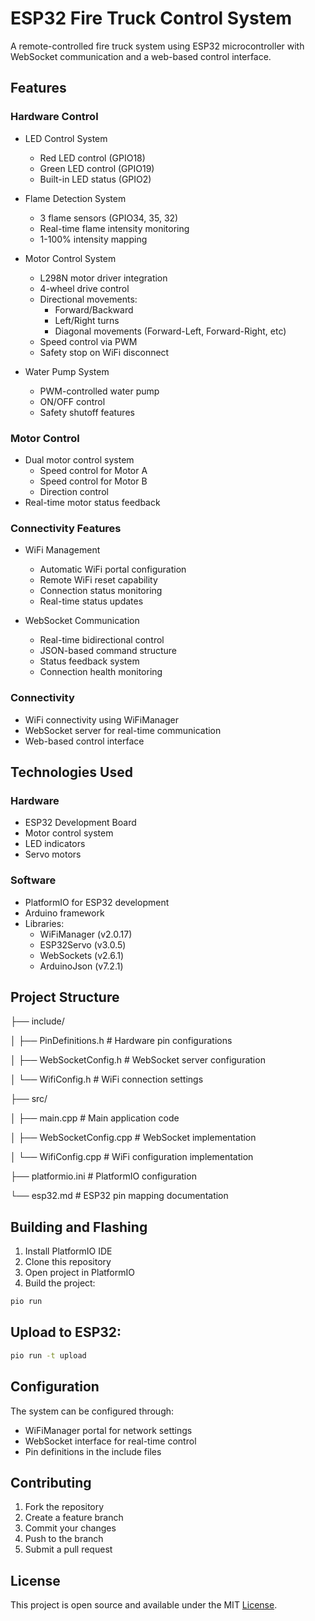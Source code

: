# ESP32 Fire Truck Control System

A remote-controlled fire truck system using ESP32 microcontroller with WebSocket communication and a web-based control
interface.

## Features

### Hardware Control

- LED Control System
    - Red LED control (GPIO18)
    - Green LED control (GPIO19)
    - Built-in LED status (GPIO2)

- Flame Detection System
    - 3 flame sensors (GPIO34, 35, 32)
    - Real-time flame intensity monitoring
    - 1-100% intensity mapping

- Motor Control System
    - L298N motor driver integration
    - 4-wheel drive control
    - Directional movements:
        - Forward/Backward
        - Left/Right turns
        - Diagonal movements (Forward-Left, Forward-Right, etc)
    - Speed control via PWM
    - Safety stop on WiFi disconnect

- Water Pump System
    - PWM-controlled water pump
    - ON/OFF control
    - Safety shutoff features

### Motor Control

- Dual motor control system
    - Speed control for Motor A
    - Speed control for Motor B
    - Direction control
- Real-time motor status feedback

### Connectivity Features

- WiFi Management
    - Automatic WiFi portal configuration
    - Remote WiFi reset capability
    - Connection status monitoring
    - Real-time status updates

- WebSocket Communication
    - Real-time bidirectional control
    - JSON-based command structure
    - Status feedback system
    - Connection health monitoring

### Connectivity

- WiFi connectivity using WiFiManager
- WebSocket server for real-time communication
- Web-based control interface

## Technologies Used

### Hardware

- ESP32 Development Board
- Motor control system
- LED indicators
- Servo motors

### Software

- PlatformIO for ESP32 development
- Arduino framework
- Libraries:
    - WiFiManager (v2.0.17)
    - ESP32Servo (v3.0.5)
    - WebSockets (v2.6.1)
    - ArduinoJson (v7.2.1)

## Project Structure

├── include/

│ ├── PinDefinitions.h # Hardware pin configurations

│ ├── WebSocketConfig.h # WebSocket server
configuration

│ └── WifiConfig.h # WiFi connection settings

├── src/

│ ├── main.cpp # Main application code

│ ├── WebSocketConfig.cpp # WebSocket implementation

│ └── WifiConfig.cpp # WiFi configuration implementation

├── platformio.ini # PlatformIO configuration

└── esp32.md # ESP32 pin mapping documentation

## Building and Flashing

1. Install PlatformIO IDE
2. Clone this repository
3. Open project in PlatformIO
4. Build the project:

```bash
pio run
```

## Upload to ESP32:

```bash
pio run -t upload
```

Configuration
-------------

The system can be configured through:

- WiFiManager portal for network settings
- WebSocket interface for real-time control
- Pin definitions in the include files

Contributing
------------

1. Fork the repository
2. Create a feature branch
3. Commit your changes
4. Push to the branch
5. Submit a pull request

License
-------

This project is open source and available under the MIT [License](LICENSE).